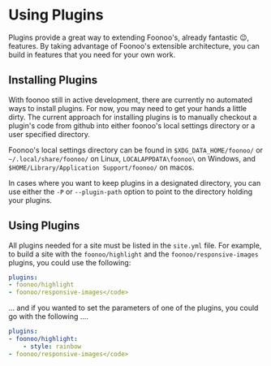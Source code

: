 # Using Plugins

Plugins provide a great way to extending Foonoo's, already fantastic 😉, features. By taking advantage of Foonoo's extensible architecture, you can build in features that you need for your own work.

## Installing Plugins
With foonoo still in active development, there are currently no automated ways to install plugins. For now, you may need to get your hands a little dirty. The current approach for installing plugins is to manually checkout a plugin's code from github into either foonoo's local settings directory or a user specified directory. 

Foonoo's local settings directory can be found in `$XDG_DATA_HOME/foonoo/` or `~/.local/share/foonoo/` on Linux, `LOCALAPPDATA\foonoo\` on Windows, and `$HOME/Library/Application Support/foonoo/` on macos.

In cases where you want to keep plugins in a designated directory, you can use either the `-P` or `--plugin-path` option to point to the directory holding your plugins.

## Using Plugins
All plugins needed for a site must be listed in the <code>site.yml</code> file. For example, to build a site with the 
`foonoo/highlight` and the `foonoo/responsive-images` plugins, you could use the following:

```yml
plugins:
- foonoo/highlight
- foonoo/responsive-images</code>
```

... and if you wanted to set the parameters of one of the plugins, you could go with the following ....

```yml
plugins:
- foonoo/highlight:
    - style: rainbow
- foonoo/responsive-images</code>
```
